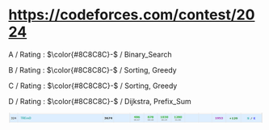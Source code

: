 # https://codeforces.com/contest/2024

A / Rating : $\color{#8C8C8C}-$ / Binary_Search

B / Rating : $\color{#8C8C8C}-$ / Sorting, Greedy

C / Rating : $\color{#8C8C8C}-$ / Sorting, Greedy

D / Rating : $\color{#8C8C8C}-$ / Dijkstra, Prefix_Sum

![My Image](https://github.com/kss418/Codeforces/blob/main/Images/980.png)
